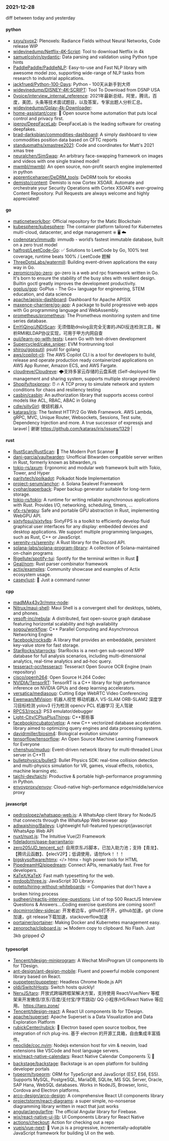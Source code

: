 ### 2021-12-28
diff between today and yesterday

#### python
* [sxyu/svox2](https://github.com/sxyu/svox2): Plenoxels: Radiance Fields without Neural Networks, Code release WIP
* [widevinedump/Netflix-4K-Script](https://github.com/widevinedump/Netflix-4K-Script): Tool to download Netflix in 4k
* [samuelcolvin/pydantic](https://github.com/samuelcolvin/pydantic): Data parsing and validation using Python type hints
* [PaddlePaddle/PaddleNLP](https://github.com/PaddlePaddle/PaddleNLP): Easy-to-use and Fast NLP library with awesome model zoo, supporting wide-range of NLP tasks from research to industrial applications.
* [jackfrued/Python-100-Days](https://github.com/jackfrued/Python-100-Days): Python - 100天从新手到大师
* [widevinedump/DISNEY-4K-SCRIPT](https://github.com/widevinedump/DISNEY-4K-SCRIPT): Tool To Download from DSNP USA
* [0voice/interview_internal_reference](https://github.com/0voice/interview_internal_reference): 2021年最新总结，阿里，腾讯，百度，美团，头条等技术面试题目，以及答案，专家出题人分析汇总。
* [widevinedump/Gplay-4k-Downloader](https://github.com/widevinedump/Gplay-4k-Downloader): 
* [home-assistant/core](https://github.com/home-assistant/core): 🏡 Open source home automation that puts local control and privacy first.
* [iperov/DeepFaceLab](https://github.com/iperov/DeepFaceLab): DeepFaceLab is the leading software for creating deepfakes.
* [brad-darksbian/commodities-dashboard](https://github.com/brad-darksbian/commodities-dashboard): A simply dashboard to view commodities position data based on CFTC reports
* [standupmaths/xmastree2021](https://github.com/standupmaths/xmastree2021): Code and coordinates for Matt's 2021 xmas tree
* [neuralchen/SimSwap](https://github.com/neuralchen/SimSwap): An arbitrary face-swapping framework on images and videos with one single trained model!
* [mwmbl/mwmbl](https://github.com/mwmbl/mwmbl): An open source, non-profit search engine implemented in python
* [apprenticeharper/DeDRM_tools](https://github.com/apprenticeharper/DeDRM_tools): DeDRM tools for ebooks
* [demisto/content](https://github.com/demisto/content): Demisto is now Cortex XSOAR. Automate and orchestrate your Security Operations with Cortex XSOAR's ever-growing Content Repository. Pull Requests are always welcome and highly appreciated!

#### go
* [maticnetwork/bor](https://github.com/maticnetwork/bor): Official repository for the Matic Blockchain
* [kubesphere/kubesphere](https://github.com/kubesphere/kubesphere): The container platform tailored for Kubernetes multi-cloud, datacenter, and edge management ⎈ 🖥 ☁️
* [codenotary/immudb](https://github.com/codenotary/immudb): immudb - world’s fastest immutable database, built on a zero trust model
* [halfrost/LeetCode-Go](https://github.com/halfrost/LeetCode-Go): ✅ Solutions to LeetCode by Go, 100% test coverage, runtime beats 100% / LeetCode 题解
* [ThreeDotsLabs/watermill](https://github.com/ThreeDotsLabs/watermill): Building event-driven applications the easy way in Go.
* [zeromicro/go-zero](https://github.com/zeromicro/go-zero): go-zero is a web and rpc framework written in Go. It's born to ensure the stability of the busy sites with resilient design. Builtin goctl greatly improves the development productivity.
* [goplus/gop](https://github.com/goplus/gop): GoPlus - The Go+ language for engineering, STEM education, and data science
* [apache/apisix-dashboard](https://github.com/apache/apisix-dashboard): Dashboard for Apache APISIX
* [maxence-charriere/go-app](https://github.com/maxence-charriere/go-app): A package to build progressive web apps with Go programming language and WebAssembly.
* [prometheus/prometheus](https://github.com/prometheus/prometheus): The Prometheus monitoring system and time series database.
* [EmYiQing/JNDIScan](https://github.com/EmYiQing/JNDIScan): 无须借助dnslog且完全无害的JNDI反连检测工具，解析RMI和LDAP协议实现，可用于甲方内网自查
* [quii/learn-go-with-tests](https://github.com/quii/learn-go-with-tests): Learn Go with test-driven development
* [Supercycled/cake_sniper](https://github.com/Supercycled/cake_sniper): EVM frontrunning tool
* [shirou/gopsutil](https://github.com/shirou/gopsutil): psutil for golang
* [aws/copilot-cli](https://github.com/aws/copilot-cli): The AWS Copilot CLI is a tool for developers to build, release and operate production ready containerized applications on AWS App Runner, Amazon ECS, and AWS Fargate.
* [cloudreve/Cloudreve](https://github.com/cloudreve/Cloudreve): 🌩支持多家云存储的云盘系统 (Self-deployed file management and sharing system, supports multiple storage providers)
* [Shopify/toxiproxy](https://github.com/Shopify/toxiproxy): ⏰ 🔥 A TCP proxy to simulate network and system conditions for chaos and resiliency testing
* [casbin/casbin](https://github.com/casbin/casbin): An authorization library that supports access control models like ACL, RBAC, ABAC in Golang
* [cdle/sillyGirl](https://github.com/cdle/sillyGirl): 傻妞机器人
* [kataras/iris](https://github.com/kataras/iris): The fastest HTTP/2 Go Web Framework. AWS Lambda, gRPC, MVC, Unique Router, Websockets, Sessions, Test suite, Dependency Injection and more. A true successor of expressjs and laravel | 谢谢 https://github.com/kataras/iris/issues/1329 |

#### rust
* [RustScan/RustScan](https://github.com/RustScan/RustScan): 🤖 The Modern Port Scanner 🤖
* [dani-garcia/vaultwarden](https://github.com/dani-garcia/vaultwarden): Unofficial Bitwarden compatible server written in Rust, formerly known as bitwarden_rs
* [tokio-rs/axum](https://github.com/tokio-rs/axum): Ergonomic and modular web framework built with Tokio, Tower, and Hyper
* [paritytech/polkadot](https://github.com/paritytech/polkadot): Polkadot Node Implementation
* [project-serum/anchor](https://github.com/project-serum/anchor): ⚓ Solana Sealevel Framework
* [cyphar/paperback](https://github.com/cyphar/paperback): Paper backup generator suitable for long-term storage.
* [tokio-rs/tokio](https://github.com/tokio-rs/tokio): A runtime for writing reliable asynchronous applications with Rust. Provides I/O, networking, scheduling, timers, ...
* [gfx-rs/wgpu](https://github.com/gfx-rs/wgpu): Safe and portable GPU abstraction in Rust, implementing WebGPU API.
* [sixtyfpsui/sixtyfps](https://github.com/sixtyfpsui/sixtyfps): SixtyFPS is a toolkit to efficiently develop fluid graphical user interfaces for any display: embedded devices and desktop applications. We support multiple programming languages, such as Rust, C++ or JavaScript.
* [serenity-rs/serenity](https://github.com/serenity-rs/serenity): A Rust library for the Discord API.
* [solana-labs/solana-program-library](https://github.com/solana-labs/solana-program-library): A collection of Solana-maintained on-chain programs
* [Rigellute/spotify-tui](https://github.com/Rigellute/spotify-tui): Spotify for the terminal written in Rust 🚀
* [Geal/nom](https://github.com/Geal/nom): Rust parser combinator framework
* [actix/examples](https://github.com/actix/examples): Community showcase and examples of Actix ecosystem usage.
* [casey/just](https://github.com/casey/just): 🤖 Just a command runner

#### cpp
* [madMAx43v3r/mmx-node](https://github.com/madMAx43v3r/mmx-node): 
* [Nitrux/maui-shell](https://github.com/Nitrux/maui-shell): Maui Shell is a convergent shell for desktops, tablets, and phones.
* [vesoft-inc/nebula](https://github.com/vesoft-inc/nebula): A distributed, fast open-source graph database featuring horizontal scalability and high availability
* [sogou/workflow](https://github.com/sogou/workflow): C++ Parallel Computing and Asynchronous Networking Engine
* [facebook/rocksdb](https://github.com/facebook/rocksdb): A library that provides an embeddable, persistent key-value store for fast storage.
* [StarRocks/starrocks](https://github.com/StarRocks/starrocks): StarRocks is a next-gen sub-second MPP database for full analysis scenarios, including multi-dimensional analytics, real-time analytics and ad-hoc query.
* [tesseract-ocr/tesseract](https://github.com/tesseract-ocr/tesseract): Tesseract Open Source OCR Engine (main repository)
* [cisco/openh264](https://github.com/cisco/openh264): Open Source H.264 Codec
* [NVIDIA/TensorRT](https://github.com/NVIDIA/TensorRT): TensorRT is a C++ library for high performance inference on NVIDIA GPUs and deep learning accelerators.
* [versatica/mediasoup](https://github.com/versatica/mediasoup): Cutting Edge WebRTC Video Conferencing
* [Ewenwan/MVision](https://github.com/Ewenwan/MVision): 机器人视觉 移动机器人 VS-SLAM ORB-SLAM2 深度学习目标检测 yolov3 行为检测 opencv PCL 机器学习 无人驾驶
* [RPCS3/rpcs3](https://github.com/RPCS3/rpcs3): PS3 emulator/debugger
* [Light-City/CPlusPlusThings](https://github.com/Light-City/CPlusPlusThings): C++那些事
* [facebookincubator/velox](https://github.com/facebookincubator/velox): A new C++ vectorized database acceleration library aimed to optimizing query engines and data processing systems.
* [davidrmiller/biosim4](https://github.com/davidrmiller/biosim4): Biological evolution simulator
* [tensorflow/tensorflow](https://github.com/tensorflow/tensorflow): An Open Source Machine Learning Framework for Everyone
* [chenshuo/muduo](https://github.com/chenshuo/muduo): Event-driven network library for multi-threaded Linux server in C++11
* [bulletphysics/bullet3](https://github.com/bulletphysics/bullet3): Bullet Physics SDK: real-time collision detection and multi-physics simulation for VR, games, visual effects, robotics, machine learning etc.
* [taichi-dev/taichi](https://github.com/taichi-dev/taichi): Productive & portable high-performance programming in Python.
* [envoyproxy/envoy](https://github.com/envoyproxy/envoy): Cloud-native high-performance edge/middle/service proxy

#### javascript
* [pedroslopez/whatsapp-web.js](https://github.com/pedroslopez/whatsapp-web.js): A WhatsApp client library for NodeJS that connects through the WhatsApp Web browser app
* [adiwajshing/Baileys](https://github.com/adiwajshing/Baileys): Lightweight full-featured typescript/javascript WhatsApp Web API
* [nuxt/nuxt.js](https://github.com/nuxt/nuxt.js): The Intuitive Vue(2) Framework
* [fideladorni/pase-barranitario](https://github.com/fideladorni/pase-barranitario): 
* [zero205/JD_tencent_scf](https://github.com/zero205/JD_tencent_scf): 自用京东JS脚本，已加入助力池；支持【青龙】、【腾讯云函数】、【elecV2P】；低调使用，请勿fork！！！
* [bigskysoftware/htmx](https://github.com/bigskysoftware/htmx): </> htmx - high power tools for HTML
* [PipedreamHQ/pipedream](https://github.com/PipedreamHQ/pipedream): Connect APIs, remarkably fast. Free for developers.
* [KaTeX/KaTeX](https://github.com/KaTeX/KaTeX): Fast math typesetting for the web.
* [mrdoob/three.js](https://github.com/mrdoob/three.js): JavaScript 3D Library.
* [poteto/hiring-without-whiteboards](https://github.com/poteto/hiring-without-whiteboards): ⭐️ Companies that don't have a broken hiring process
* [sudheerj/reactjs-interview-questions](https://github.com/sudheerj/reactjs-interview-questions): List of top 500 ReactJS Interview Questions & Answers....Coding exercise questions are coming soon!!
* [docmirror/dev-sidecar](https://github.com/docmirror/dev-sidecar): 开发者边车，github打不开，github加速，git clone加速，git release下载加速，stackoverflow加速
* [portainer/portainer](https://github.com/portainer/portainer): Making Docker and Kubernetes management easy.
* [zenorocha/clipboard.js](https://github.com/zenorocha/clipboard.js): ✂️ Modern copy to clipboard. No Flash. Just 3kb gzipped 📋

#### typescript
* [Tencent/tdesign-miniprogram](https://github.com/Tencent/tdesign-miniprogram): A Wechat MiniProgram UI components lib for TDesign.
* [ant-design/ant-design-mobile](https://github.com/ant-design/ant-design-mobile): Fluent and powerful mobile component library based on React.
* [puppeteer/puppeteer](https://github.com/puppeteer/puppeteer): Headless Chrome Node.js API
* [oldj/SwitchHosts](https://github.com/oldj/SwitchHosts): Switch hosts quickly!
* [NervJS/taro](https://github.com/NervJS/taro): 开放式跨端跨框架解决方案，支持使用 React/Vue/Nerv 等框架来开发微信/京东/百度/支付宝/字节跳动/ QQ 小程序/H5/React Native 等应用。 https://taro.zone/
* [Tencent/tdesign-react](https://github.com/Tencent/tdesign-react): A React UI components lib for TDesign.
* [apache/superset](https://github.com/apache/superset): Apache Superset is a Data Visualization and Data Exploration Platform
* [rubickCenter/rubick](https://github.com/rubickCenter/rubick): 🔧 Electron based open source toolbox, free integration of rich plug-ins. 基于 electron 的开源工具箱，自由集成丰富插件。
* [neoclide/coc.nvim](https://github.com/neoclide/coc.nvim): Nodejs extension host for vim & neovim, load extensions like VSCode and host language servers.
* [wix/react-native-calendars](https://github.com/wix/react-native-calendars): React Native Calendar Components 🗓️ 📆
* [backstage/backstage](https://github.com/backstage/backstage): Backstage is an open platform for building developer portals
* [typeorm/typeorm](https://github.com/typeorm/typeorm): ORM for TypeScript and JavaScript (ES7, ES6, ES5). Supports MySQL, PostgreSQL, MariaDB, SQLite, MS SQL Server, Oracle, SAP Hana, WebSQL databases. Works in NodeJS, Browser, Ionic, Cordova and Electron platforms.
* [arco-design/arco-design](https://github.com/arco-design/arco-design): A comprehensive React UI components library
* [projectstorm/react-diagrams](https://github.com/projectstorm/react-diagrams): a super simple, no-nonsense diagramming library written in react that just works
* [angular/angularfire](https://github.com/angular/angularfire): The official Angular library for Firebase.
* [wix/react-native-ui-lib](https://github.com/wix/react-native-ui-lib): UI Components Library for React Native
* [actions/checkout](https://github.com/actions/checkout): Action for checking out a repo
* [vuejs/vue-next](https://github.com/vuejs/vue-next): 🖖 Vue.js is a progressive, incrementally-adoptable JavaScript framework for building UI on the web.
